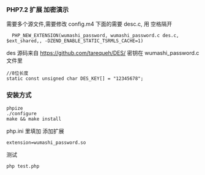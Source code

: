 ### PHP7.2 扩展 加密演示


需要多个源文件,需要修改 config.m4
下面的需要 desc.c, 用 空格隔开
```
  PHP_NEW_EXTENSION(wumashi_password, wumashi_password.c des.c, $ext_shared,, -DZEND_ENABLE_STATIC_TSRMLS_CACHE=1)
```

des 源码来自  https://github.com/tarequeh/DES/
密钥在 wumashi_password.c 文件里

```
//8位长度
static const unsigned char DES_KEY[] = "12345678";
```


### 安装方式
```
phpize
./configure
make && make install
```
php.ini 里填加 添加扩展
```
extension=wumashi_password.so
```

测试
```
php test.php
```

